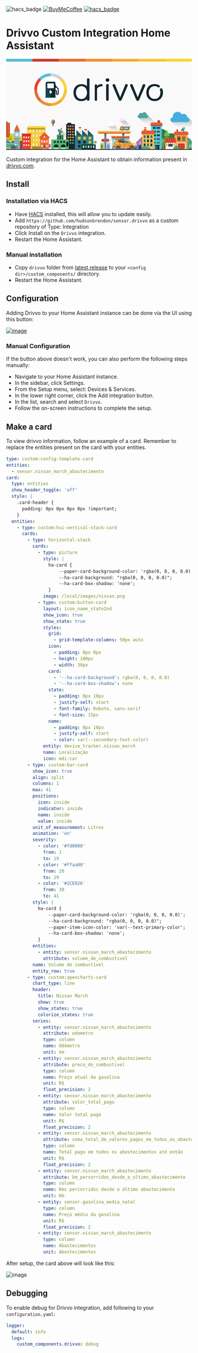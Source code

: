 ![hacs_badge](https://img.shields.io/badge/hacs-custom-orange.svg) [![BuyMeCoffee][buymecoffeebedge]][buymecoffee] [![hacs_badge](https://img.shields.io/badge/HACS-Default-41BDF5.svg)](https://github.com/hacs/integration)

# Drivvo Custom Integration Home Assistant

![logo.jpg](logo.png)

Custom integration for the Home Assistant to obtain information present in [drivvo.com](https://www.drivvo.com/).

## Install

### Installation via HACS

- Have [HACS](https://hacs.xyz/) installed, this will allow you to update easily.
- Add `https://github.com/hudsonbrendon/sensor.drivvo` as a custom repository of Type: Integration
- Click Install on the `Drivvo` integration.
- Restart the Home Assistant.

### Manual installation

- Copy `drivvo`  folder from [latest release](https://github.com/hudsonbrendon/sensor.drivvo/releases/latest) to your `<config dir>/custom_components/` directory.
- Restart the Home Assistant.

## Configuration

Adding Drivvo to your Home Assistant instance can be done via the UI using this button:

[![image](https://user-images.githubusercontent.com/31328123/189550000-6095719b-ca38-4860-b817-926b19de1b32.png)](https://my.home-assistant.io/redirect/config_flow_start?domain=drivvo)

### Manual Configuration

If the button above doesn't work, you can also perform the following steps manually:

* Navigate to your Home Assistant instance.
* In the sidebar, click Settings.
* From the Setup menu, select: Devices & Services.
* In the lower right corner, click the Add integration button.
* In the list, search and select `Drivvo`.
* Follow the on-screen instructions to complete the setup.

## Make a card

To view drivvo information, follow an example of a card. Remember to replace the entities present on the card with your entities.


```yaml
type: custom:config-template-card
entities:
  - sensor.nissan_march_abastecimento
card:
  type: entities
  show_header_toggle: 'off'
  style: |
    .card-header {
      padding: 0px 0px 0px 0px !important;
    }
  entities:
    - type: custom:hui-vertical-stack-card
      cards:
        - type: horizontal-stack
          cards:
            - type: picture
              style: |
                ha-card {
                    --paper-card-background-color: 'rgba(0, 0, 0, 0.0)';
                    --ha-card-background: "rgba(0, 0, 0, 0.0)";
                    --ha-card-box-shadow: 'none';
                }
              image: /local/images/nissan.png
            - type: custom:button-card
              layout: icon_name_state2nd
              show_icon: true
              show_state: true
              styles:
                grid:
                  - grid-template-columns: 50px auto
                icon:
                  - padding: 0px 0px
                  - height: 100px
                  - width: 30px
                card:
                  - '--ha-card-background': rgba(0, 0, 0, 0.0)
                  - '--ha-card-box-shadow': none
                state:
                  - padding: 0px 10px
                  - justify-self: start
                  - font-family: Roboto, sans-serif
                  - font-size: 15px
                name:
                  - padding: 0px 10px
                  - justify-self: start
                  - color: var(--secondary-text-color)
              entity: device_tracker.nissan_march
              name: Localização
              icon: mdi:car
        - type: custom:bar-card
          show_icon: true
          align: split
          columns: 1
          max: 41
          positions:
            icon: inside
            indicator: inside
            name: inside
            value: inside
          unit_of_measurement: Litros
          animation: 'on'
          severity:
            - color: '#fd0000'
              from: 1
              to: 19
            - color: '#ffaa00'
              from: 20
              to: 29
            - color: '#2CE026'
              from: 30
              to: 41
          style: |
            ha-card {
                --paper-card-background-color: 'rgba(0, 0, 0, 0.0)';
                --ha-card-background: "rgba(0, 0, 0, 0.0)";
                --paper-item-icon-color: 'var(--text-primary-color';
                --ha-card-box-shadow: 'none';
            }
          entities:
            - entity: sensor.nissan_march_abastecimento
              attribute: volume_de_combustivel
          name: Volume de combustível
          entity_row: true
        - type: custom:apexcharts-card
          chart_type: line
          header:
            title: Nissan March
            show: true
            show_states: true
            colorize_states: true
          series:
            - entity: sensor.nissan_march_abastecimento
              attribute: odometro
              type: column
              name: Odômetro
              unit: km
            - entity: sensor.nissan_march_abastecimento
              attribute: preco_do_combustivel
              type: column
              name: Preço atual da gasolina
              unit: R$
              float_precision: 2
            - entity: sensor.nissan_march_abastecimento
              attribute: valor_total_pago
              type: column
              name: Valor total pago
              unit: R$
              float_precision: 2
            - entity: sensor.nissan_march_abastecimento
              attribute: soma_total_de_valores_pagos_em_todos_os_abastecimentos
              type: column
              name: Total pago em todos os abestecimentos até então
              unit: R$
              float_precision: 2
            - entity: sensor.nissan_march_abastecimento
              attribute: km_percorridos_desde_o_ultimo_abastecimento
              type: column
              name: Kms percorridos desde o último abastecimento
              unit: Km
            - entity: sensor.gasolina_media_natal
              type: column
              name: Preço médio da gasolina
              unit: R$
              float_precision: 2
            - entity: sensor.nissan_march_abastecimento
              type: column
              name: Abastecimentos
              unit: Abastecimentos
```

After setup, the card above will look like this:

![image](https://user-images.githubusercontent.com/5201888/201997053-d025824d-11e2-4e53-8dcf-e011d1b267f2.png)

## Debugging

To enable debug for Drivvo integration, add following to your `configuration.yaml`:
```yaml
logger:
  default: info
  logs:
    custom_components.drivvo: debug
```

[buymecoffee]: https://www.buymeacoffee.com/hudsonbrendon
[buymecoffeebedge]: https://camo.githubusercontent.com/cd005dca0ef55d7725912ec03a936d3a7c8de5b5/68747470733a2f2f696d672e736869656c64732e696f2f62616467652f6275792532306d6525323061253230636f666665652d646f6e6174652d79656c6c6f772e737667
